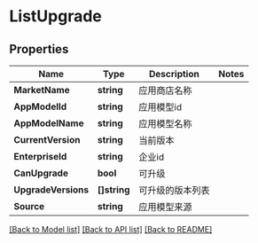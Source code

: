 # ListUpgrade

## Properties

Name | Type | Description | Notes
------------ | ------------- | ------------- | -------------
**MarketName** | **string** | 应用商店名称 | 
**AppModelId** | **string** | 应用模型id | 
**AppModelName** | **string** | 应用模型名称 | 
**CurrentVersion** | **string** | 当前版本 | 
**EnterpriseId** | **string** | 企业id | 
**CanUpgrade** | **bool** | 可升级 | 
**UpgradeVersions** | **[]string** | 可升级的版本列表 | 
**Source** | **string** | 应用模型来源 | 

[[Back to Model list]](../README.md#documentation-for-models) [[Back to API list]](../README.md#documentation-for-api-endpoints) [[Back to README]](../README.md)


